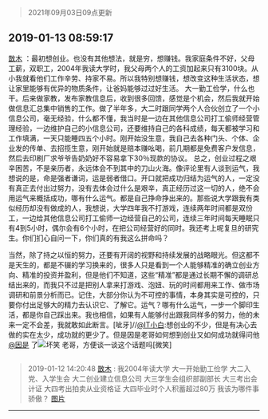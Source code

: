> 2021年09月03日09点更新
<link rel="stylesheet" href="https://cdn.jsdelivr.net/gh/taotie6/sampleJSON@main/css/photo_show.css">


 ## 2019-01-13 08:59:17 

 [㪚木](https://www.coolapk.com/feed/9782595?shareKey=ZTljM2E4OWI4YTgxNjEzMTc0Nzk~) ：最初想创业。也没有其他想法，就是穷，想赚钱。我家庭条件不好，父母工薪，双职工，2004年我读大学时，我父母两个人的工资加起来只有3100块。从小我就看他们工作辛劳、持家不易。所以我特别想赚钱，想改变这种生活状态，想让家里能够有优异的物质条件，让爸妈能够过过好生活。
大一勤工俭学<!--break-->，什么也干。后来做家教，发布家教信息后，收到很多回馈，感觉是个机会，然后我就开始做信息汇总集中销售的工作。做了半年多，大二时跟同学两个人合伙创立了一个小信息公司，毫无经验，什么都不懂，我当时是一边在其他信息公司打工偷师经营管理经验，一边维护自己的小信息公司，还要维持自己的各科成绩，每天都被学习和工作填满，一天只能睡四五个小时。刚开始没生意，我自己去各种门头、个体、企业发的传单、去招揽生意，刚开始就是赔本赚吆喝，前几期都是免费客户发信息，然后去印刷厂求爷爷告奶奶好不容易拿下30％现款的协议。
总之，创业过程之艰辛困苦，不是亲历者，永远体会不到其中的刀山火海。像评论里有人谈到运气，我想说的是，命是强者谦词，运是弱者借口。开口就把成功归结为运气的人，一定没有真正去付出过努力，没有去体会过什么是艰辛，真正经历过这一切的人，绝不会用运气来概括成功，哪有什么运气。都是自己挣命挣出来的。那些说大学跟我有类似经历却没有做成的人，我想说，大学四年我不打游戏，连续两年时间都是双份工，一边给其他信息公司打工偷师一边经营自己的公司，连续三年时间每天睡眠只有4到5小时，偶尔会有6个小时，在把公司经营好的同时。我还考上呢复旦的研究生。你们扪心自问一下，你们真的有我这么拼命吗？

当然，除了持之以恒的努力，还要有开阔的视野和持续发展的战略眼光。但这都不是天生的，都是不辍的学习换来的，很多人只是看到一个人能够精准的确立创业方向、精准的投资并盈利，但是他们不知道，这些“精准”都是通过长期不懈的调研总结出来的，而我只不过是把别人拿来打游戏、泡妞、玩的时间都用来工作、做市场调研和前景分析而已。记住，大部分你认为不可控的事情，本身其实是可控的，只要你付出足够大的精力去认识它、了解它。运气？哪有什么运气，一步一个脚印生活，都是你自己踩出来。我也相信，如果有人能够付出跟我同样多的努力，他的未来一定不会差，我就敢如此断言。[呲牙]//<a class="feed-link-uname" href="/u/IT小白">@IT小白</a>:想创业的不少，但是有决心去做的实在太少，成功就的更少了。但是因是老哥如何想到创业又如何成功就得问他<a class="feed-link-uname" href="/u/因是">@因是</a> 了<img src="http://static.coolapk.com/emoticons/default/44.gif" alt="坏笑"/>
老哥，方便谈一谈这个话题吗[微笑] 

<div class="album">
<img class="img-item" src="" />
</div>

> 2019-01-12 14:20:48 
> [㪚木](https://www.coolapk.com/feed/9772055?shareKey=ZmYwYzkyMDcwYzQzNjEzMTc0Nzk~) : 我2004年读大学 大一开始勤工俭学 大二入党、入学生会 大二创业建立信息公司 大三学生会组织部副部长 大三考出会计证 大四考出拍卖从业资格证 大四毕业时个人积蓄超过80万 我该为哪件事骄傲？ 
[图片](http://image.coolapk.com/feed/2019/0112/14/1081091_1547274046_2378@720x735.jpg)

 ------- 

